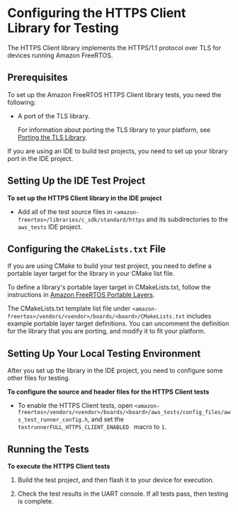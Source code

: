 # Configuring the HTTPS Client Library for Testing<a name="afr-porting-https"></a>

The HTTPS Client library implements the HTTPS/1\.1 protocol over TLS for devices running Amazon FreeRTOS\.

## Prerequisites<a name="testing-prereqs-https"></a>

To set up the Amazon FreeRTOS HTTPS Client library tests, you need the following:
+ A port of the TLS library\.

  For information about porting the TLS library to your platform, see [Porting the TLS Library](afr-porting-tls.md)\.

If you are using an IDE to build test projects, you need to set up your library port in the IDE project\.

## Setting Up the IDE Test Project<a name="testing-ide-https"></a>

**To set up the HTTPS Client library in the IDE project**
+ Add all of the test source files in `<amazon-freertos>/libraries/c_sdk/standard/https` and its subdirectories to the `aws_tests` IDE project\.

## Configuring the `CMakeLists.txt` File<a name="testing-cmake-https"></a>

If you are using CMake to build your test project, you need to define a portable layer target for the library in your CMake list file\.

To define a library's portable layer target in CMakeLists\.txt, follow the instructions in [Amazon FreeRTOS Portable Layers](cmake-template.md#cmake-portable)\.

The CMakeLists\.txt template list file under `<amazon-freertos>/vendors/<vendor>/boards/<board>/CMakeLists.txt` includes example portable layer target definitions\. You can uncomment the definition for the library that you are porting, and modify it to fit your platform\.

## Setting Up Your Local Testing Environment<a name="testing-local-https"></a>

After you set up the library in the IDE project, you need to configure some other files for testing\.

**To configure the source and header files for the HTTPS Client tests**
+ To enable the HTTPS Client tests, open `<amazon-freertos>/vendors/<vendor>/boards/<board>/aws_tests/config_files/aws_test_runner_config.h`, and set the `testrunnerFULL_HTTPS_CLIENT_ENABLED ` macro to `1`\.

## Running the Tests<a name="testing-run-https"></a>

**To execute the HTTPS Client tests**

1. Build the test project, and then flash it to your device for execution\.

1. Check the test results in the UART console\. If all tests pass, then testing is complete\.